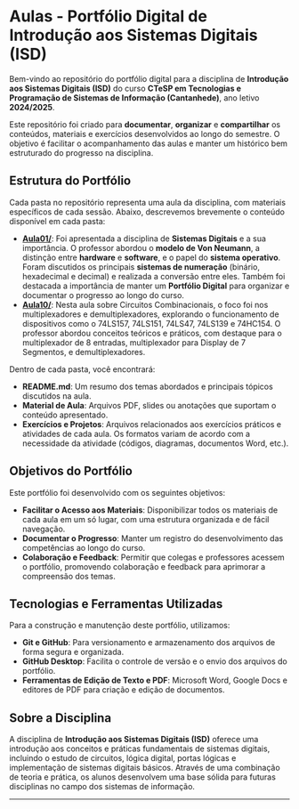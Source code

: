 # Aulas - Portfólio Digital de Introdução aos Sistemas Digitais (ISD)

Bem-vindo ao repositório do portfólio digital para a disciplina de **Introdução aos Sistemas Digitais (ISD)** do curso **CTeSP em Tecnologias e Programação de Sistemas de Informação (Cantanhede)**, ano letivo **2024/2025**.

Este repositório foi criado para **documentar**, **organizar** e **compartilhar** os conteúdos, materiais e exercícios desenvolvidos ao longo do semestre. O objetivo é facilitar o acompanhamento das aulas e manter um histórico bem estruturado do progresso na disciplina.

## Estrutura do Portfólio

Cada pasta no repositório representa uma aula da disciplina, com materiais específicos de cada sessão. Abaixo, descrevemos brevemente o conteúdo disponível em cada pasta:

- **[Aula01/](https://github.com/FilipeJeronimo/Portfolio-ISD/tree/main/Setembro/27set)**: Foi apresentada a disciplina de **Sistemas Digitais** e a sua importância. O professor abordou o **modelo de Von Neumann**, a distinção entre **hardware** e **software**, e o papel do **sistema operativo**. Foram discutidos os principais **sistemas de numeração** (binário, hexadecimal e decimal) e realizada a conversão entre eles. Também foi destacada a importância de manter um **Portfólio Digital** para organizar e documentar o progresso ao longo do curso.
- **[Aula10/]([https://github.com/FilipeJeronimo/Portfolio-ISD/tree/main/Novembro/29nov])**: Nesta aula sobre Circuitos Combinacionais, o foco foi nos multiplexadores e demultiplexadores, explorando o funcionamento de dispositivos como o 74LS157, 74LS151, 74LS47, 74LS139 e 74HC154. O professor abordou conceitos teóricos e práticos, com destaque para o multiplexador de 8 entradas, multiplexador para Display de 7 Segmentos, e demultiplexadores.

Dentro de cada pasta, você encontrará:

- **README.md**: Um resumo dos temas abordados e principais tópicos discutidos na aula.
- **Material de Aula**: Arquivos PDF, slides ou anotações que suportam o conteúdo apresentado.
- **Exercícios e Projetos**: Arquivos relacionados aos exercícios práticos e atividades de cada aula. Os formatos variam de acordo com a necessidade da atividade (códigos, diagramas, documentos Word, etc.).

## Objetivos do Portfólio

Este portfólio foi desenvolvido com os seguintes objetivos:

- **Facilitar o Acesso aos Materiais**: Disponibilizar todos os materiais de cada aula em um só lugar, com uma estrutura organizada e de fácil navegação.
- **Documentar o Progresso**: Manter um registro do desenvolvimento das competências ao longo do curso.
- **Colaboração e Feedback**: Permitir que colegas e professores acessem o portfólio, promovendo colaboração e feedback para aprimorar a compreensão dos temas.

## Tecnologias e Ferramentas Utilizadas

Para a construção e manutenção deste portfólio, utilizamos:

- **Git e GitHub**: Para versionamento e armazenamento dos arquivos de forma segura e organizada.
- **GitHub Desktop**: Facilita o controle de versão e o envio dos arquivos do portfólio.
- **Ferramentas de Edição de Texto e PDF**: Microsoft Word, Google Docs e editores de PDF para criação e edição de documentos.

## Sobre a Disciplina

A disciplina de **Introdução aos Sistemas Digitais (ISD)** oferece uma introdução aos conceitos e práticas fundamentais de sistemas digitais, incluindo o estudo de circuitos, lógica digital, portas lógicas e implementação de sistemas digitais básicos. Através de uma combinação de teoria e prática, os alunos desenvolvem uma base sólida para futuras disciplinas no campo dos sistemas de informação.

---

